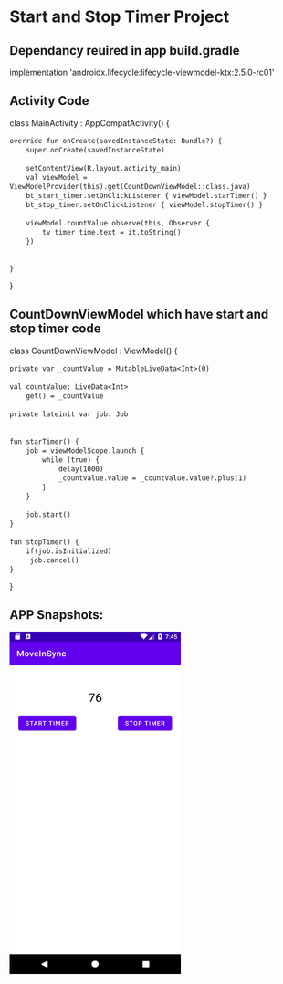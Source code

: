 # Start and Stop Timer Project

## Dependancy reuired in  app build.gradle
implementation 'androidx.lifecycle:lifecycle-viewmodel-ktx:2.5.0-rc01'

## Activity Code


   class MainActivity : AppCompatActivity() {
   
    override fun onCreate(savedInstanceState: Bundle?) {
        super.onCreate(savedInstanceState)
        
        setContentView(R.layout.activity_main)
        val viewModel = ViewModelProvider(this).get(CountDownViewModel::class.java)
        bt_start_timer.setOnClickListener { viewModel.starTimer() }
        bt_stop_timer.setOnClickListener { viewModel.stopTimer() }

        viewModel.countValue.observe(this, Observer {
            tv_timer_time.text = it.toString()
        })


    }
}

## CountDownViewModel which have start and stop timer code

   class CountDownViewModel : ViewModel() {
   
    private var _countValue = MutableLiveData<Int>(0)
    
    val countValue: LiveData<Int>
        get() = _countValue
        
    private lateinit var job: Job


    fun starTimer() {
        job = viewModelScope.launch {
            while (true) {
                delay(1000)
                _countValue.value = _countValue.value?.plus(1)
            }
        }

        job.start()
    }

    fun stopTimer() {
        if(job.isInitialized)
         job.cancel()
    }
}

## APP Snapshots:
<img src="app/img/i.png" width="300" height="600">
